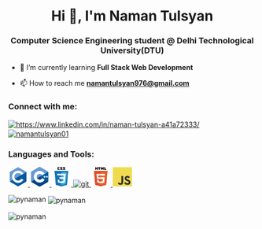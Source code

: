 <h1 align="center">Hi 👋, I'm Naman Tulsyan</h1>
<h3 align="center">Computer Science Engineering student @ Delhi Technological University(DTU)</h3>



- 🌱 I’m currently learning **Full Stack Web Development**

- 📫 How to reach me **namantulsyan976@gmail.com**

<h3 align="left">Connect with me:</h3>
<p align="left">
<a href="https://www.linkedin.com/in/naman-tulsyan-a41a72333/" target="blank"><img align="center" src="https://raw.githubusercontent.com/rahuldkjain/github-profile-readme-generator/master/src/images/icons/Social/linked-in-alt.svg" alt="https://www.linkedin.com/in/naman-tulsyan-a41a72333/" height="30" width="40" /></a>
<a href="https://instagram.com/namantulsyan01" target="blank"><img align="center" src="https://raw.githubusercontent.com/rahuldkjain/github-profile-readme-generator/master/src/images/icons/Social/instagram.svg" alt="namantulsyan01" height="30" width="40" /></a>
</p>

<h3 align="left">Languages and Tools:</h3>
<p align="left"> <a href="https://www.cprogramming.com/" target="_blank" rel="noreferrer"> <img src="https://raw.githubusercontent.com/devicons/devicon/master/icons/c/c-original.svg" alt="c" width="40" height="40"/> </a> <a href="https://www.w3schools.com/cpp/" target="_blank" rel="noreferrer"> <img src="https://raw.githubusercontent.com/devicons/devicon/master/icons/cplusplus/cplusplus-original.svg" alt="cplusplus" width="40" height="40"/> </a> <a href="https://www.w3schools.com/css/" target="_blank" rel="noreferrer"> <img src="https://raw.githubusercontent.com/devicons/devicon/master/icons/css3/css3-original-wordmark.svg" alt="css3" width="40" height="40"/> </a> <a href="https://git-scm.com/" target="_blank" rel="noreferrer"> <img src="https://www.vectorlogo.zone/logos/git-scm/git-scm-icon.svg" alt="git" width="40" height="40"/> </a> <a href="https://www.w3.org/html/" target="_blank" rel="noreferrer"> <img src="https://raw.githubusercontent.com/devicons/devicon/master/icons/html5/html5-original-wordmark.svg" alt="html5" width="40" height="40"/> </a> <a href="https://developer.mozilla.org/en-US/docs/Web/JavaScript" target="_blank" rel="noreferrer"> <img src="https://raw.githubusercontent.com/devicons/devicon/master/icons/javascript/javascript-original.svg" alt="javascript" width="40" height="40"/> </a> </p>

<p><img align="left" src="https://github-readme-stats.vercel.app/api/top-langs?username=pynaman&show_icons=true&locale=en&layout=compact" alt="pynaman" /></p>

<p>&nbsp;<img align="center" src="https://github-readme-stats.vercel.app/api?username=pynaman&show_icons=true&locale=en" alt="pynaman" /></p>

<p><img align="center" src="https://github-readme-streak-stats.herokuapp.com/?user=pynaman&" alt="pynaman" /></p>

